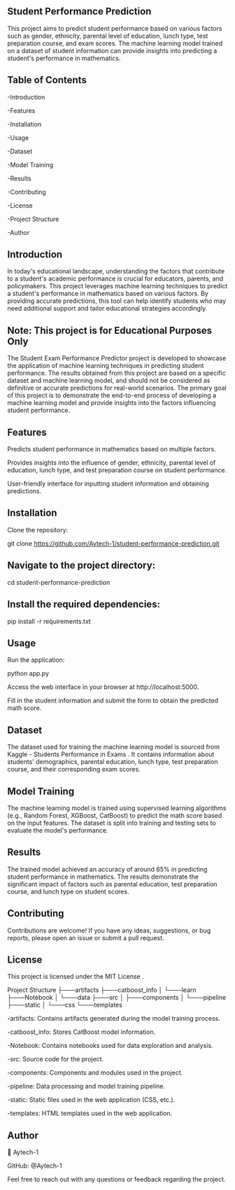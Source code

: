 ## Student Performance Prediction

This project aims to predict student performance based on various factors such as gender, ethnicity, parental level of education, lunch type, test preparation course, and exam scores. The machine learning model trained on a dataset of student information can provide insights into predicting a student's performance in mathematics.

## Table of Contents

-Introduction

-Features

-Installation

-Usage

-Dataset

-Model Training

-Results

-Contributing

-License

-Project Structure

-Author

## Introduction

In today's educational landscape, understanding the factors that contribute to a student's academic performance is crucial for educators, parents, and policymakers. This project leverages machine learning techniques to predict a student's performance in mathematics based on various factors. By providing accurate predictions, this tool can help identify students who may need additional support and tailor educational strategies accordingly.

## Note: This project is for Educational Purposes Only

The Student Exam Performance Predictor project is developed to showcase the application of machine learning techniques in predicting student performance. The results obtained from this project are based on a specific dataset and machine learning model, and should not be considered as definitive or accurate predictions for real-world scenarios. The primary goal of this project is to demonstrate the end-to-end process of developing a machine learning model and provide insights into the factors influencing student performance.

## Features

Predicts student performance in mathematics based on multiple factors.

Provides insights into the influence of gender, ethnicity, parental level of education, lunch type, and test preparation course on student performance.

User-friendly interface for inputting student information and obtaining predictions.

## Installation

Clone the repository:

git clone https://github.com/Aytech-1/student-performance-prediction.git


## Navigate to the project directory:

cd student-performance-prediction


## Install the required dependencies:

pip install -r requirements.txt

## Usage

Run the application:

python app.py


Access the web interface in your browser at http://localhost:5000.

Fill in the student information and submit the form to obtain the predicted math score.

## Dataset

The dataset used for training the machine learning model is sourced from Kaggle - Students Performance in Exams
.
It contains information about students' demographics, parental education, lunch type, test preparation course, and their corresponding exam scores.

## Model Training

The machine learning model is trained using supervised learning algorithms (e.g., Random Forest, XGBoost, CatBoost) to predict the math score based on the input features. The dataset is split into training and testing sets to evaluate the model's performance.

## Results

The trained model achieved an accuracy of around 85% in predicting student performance in mathematics. The results demonstrate the significant impact of factors such as parental education, test preparation course, and lunch type on student scores.

## Contributing

Contributions are welcome! If you have any ideas, suggestions, or bug reports, please open an issue or submit a pull request.

## License

This project is licensed under the MIT License
.

Project Structure
├───artifacts
├───catboost_info
│   └───learn
├───Notebook
│   └───data
├───src
│   ├───components
│   └───pipeline
├───static
│   └───css
└───templates


-artifacts: Contains artifacts generated during the model training process.

-catboost_info: Stores CatBoost model information.

-Notebook: Contains notebooks used for data exploration and analysis.

-src: Source code for the project.

-components: Components and modules used in the project.

-pipeline: Data processing and model training pipeline.

-static: Static files used in the web application (CSS, etc.).

-templates: HTML templates used in the web application.

## Author

👤 Aytech-1

GitHub: @Aytech-1

Feel free to reach out with any questions or feedback regarding the project.